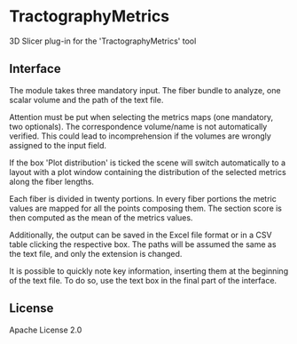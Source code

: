 # TractographyMetrics
3D Slicer plug-in for the 'TractographyMetrics' tool

## Interface
The module takes three mandatory input. The fiber bundle to analyze, one scalar volume and the path of the text file.

Attention must be put when selecting the metrics maps (one mandatory, two optionals). The correspondence volume/name 
is not automatically verified. This could lead to incomprehension if the volumes are wrongly assigned
to the input field.
 
If the box 'Plot distribution' is ticked the scene will switch automatically to a layout with a plot window
containing the distribution of the selected metrics along the fiber lengths.

Each fiber is divided in twenty portions. In every fiber portions the metric values are mapped for all the points 
composing them. The section score is then computed as the mean of the metrics values.

Additionally, the output can be saved in the Excel file format or in a CSV table clicking the respective box.
The paths will be assumed the same as the text file, and only the extension is changed.

It is possible to quickly note key information, inserting them at the beginning of the text file. To do so, use
the text box in the final part of the interface.

 License
----

Apache License 2.0
